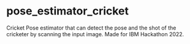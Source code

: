 # pose_estimator_cricket
 Cricket Pose estimator that can detect the pose and the shot of the cricketer by scanning the input image. Made for IBM Hackathon 2022.
